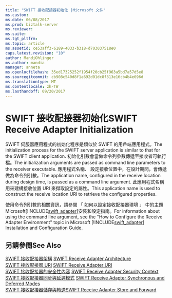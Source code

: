 ```yaml
---
title: "SWIFT 接收配接器初始化 |Microsoft 文件"
ms.custom: 
ms.date: 06/08/2017
ms.prod: biztalk-server
ms.reviewer: 
ms.suite: 
ms.tgt_pltfrm: 
ms.topic: article
ms.assetid: ce53aff3-6189-4033-b318-d703037518e0
caps.latest.revision: "10"
author: MandiOhlinger
ms.author: mandia
manager: anneta
ms.openlocfilehash: 35ed17325252f1954f20cb25f963a5bd7a57d5e8
ms.sourcegitcommit: cb908c540d8f1a692d01dc8f313e16cb4b4e696d
ms.translationtype: MT
ms.contentlocale: zh-TW
ms.lasthandoff: 09/20/2017
---
```

# <a name="swift-receive-adapter-initialization"></a><span data-ttu-id="89d5c-102">SWIFT 接收配接器初始化</span><span class="sxs-lookup"><span data-stu-id="89d5c-102">SWIFT Receive Adapter Initialization</span></span>
<span data-ttu-id="89d5c-103">SWIFT 伺服器應用程式的初始化程序是類似於 SWIFT 的用戶端應用程式。</span><span class="sxs-lookup"><span data-stu-id="89d5c-103">The initialization process for the SWIFT server application is similar to that for the SWIFT client application.</span></span> <span data-ttu-id="89d5c-104">初始化引數會當做命令列參數傳遞至接收者可執行檔。</span><span class="sxs-lookup"><span data-stu-id="89d5c-104">The initialization arguments are passed as command line parameters to the receiver executable.</span></span> <span data-ttu-id="89d5c-105">應用程式名稱、 設定接收位置中，在設計期間，會傳遞做為命令列引數。</span><span class="sxs-lookup"><span data-stu-id="89d5c-105">The application name, configured in the receive location during design time, is passed as a command line argument.</span></span> <span data-ttu-id="89d5c-106">此應用程式名稱用來建構接收位置 URI 來擷取設定的屬性。</span><span class="sxs-lookup"><span data-stu-id="89d5c-106">This application name is used to construct the receive location URI to retrieve the configured properties.</span></span>  
  
 <span data-ttu-id="89d5c-107">使用命令列引數的相關資訊，請參閱 「 如何以設定接收配接器環境 」 中的主題 Microsoft[!INCLUDE[swift_adapter](../../includes/swift-adapter-md.md)]安裝和設定指南。</span><span class="sxs-lookup"><span data-stu-id="89d5c-107">For information about using the command line argument, see the "How to Configure the Receive Adapter Environment" topic in Microsoft [!INCLUDE[swift_adapter](../../includes/swift-adapter-md.md)] Installation and Configuration Guide.</span></span>  
  
## <a name="see-also"></a><span data-ttu-id="89d5c-108">另請參閱</span><span class="sxs-lookup"><span data-stu-id="89d5c-108">See Also</span></span>  
 <span data-ttu-id="89d5c-109">[SWIFT 接收配接器架構](../../adapters-and-accelerators/fileact-interact/swift-receive-adapter-architecture.md) </span><span class="sxs-lookup"><span data-stu-id="89d5c-109">[SWIFT Receive Adapter Architecture](../../adapters-and-accelerators/fileact-interact/swift-receive-adapter-architecture.md) </span></span>  
 <span data-ttu-id="89d5c-110">[SWIFT 接收配接器 URI](../../adapters-and-accelerators/fileact-interact/swift-receive-adapter-uri.md) </span><span class="sxs-lookup"><span data-stu-id="89d5c-110">[SWIFT Receive Adapter URI](../../adapters-and-accelerators/fileact-interact/swift-receive-adapter-uri.md) </span></span>  
 <span data-ttu-id="89d5c-111">[SWIFT 接收配接器的安全性內容](../../adapters-and-accelerators/fileact-interact/swift-receive-adapter-security-context.md) </span><span class="sxs-lookup"><span data-stu-id="89d5c-111">[SWIFT Receive Adapter Security Context](../../adapters-and-accelerators/fileact-interact/swift-receive-adapter-security-context.md) </span></span>  
 <span data-ttu-id="89d5c-112">[SWIFT 接收配接器同步與延遲模式](../../adapters-and-accelerators/fileact-interact/swift-receive-adapter-synchronous-and-deferred-modes.md) </span><span class="sxs-lookup"><span data-stu-id="89d5c-112">[SWIFT Receive Adapter Synchronous and Deferred Modes](../../adapters-and-accelerators/fileact-interact/swift-receive-adapter-synchronous-and-deferred-modes.md) </span></span>  
 [<span data-ttu-id="89d5c-113">SWIFT 接收配接器儲存與轉送</span><span class="sxs-lookup"><span data-stu-id="89d5c-113">SWIFT Receive Adapter Store and Forward</span></span>](../../adapters-and-accelerators/fileact-interact/swift-receive-adapter-store-and-forward.md)
